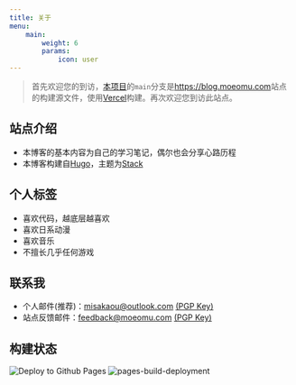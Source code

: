 ```yaml
---
title: 关于
menu:
    main: 
        weight: 6
        params:
            icon: user
---
```


> 首先欢迎您的到访，[本项目](https://github.com/Misakaou/blog)的`main`分支是<https://blog.moeomu.com>站点的构建源文件，使用[Vercel](http://vercel.com/)构建。再次欢迎您到访此站点。

## 站点介绍

- 本博客的基本内容为自己的学习笔记，偶尔也会分享心路历程
- 本博客构建自[Hugo](https://gohugo.io/)，主题为[Stack](https://github.com/CaiJimmy/hugo-theme-stack)

## 个人标签

- 喜欢代码，越底层越喜欢
- 喜欢日系动漫
- 喜欢音乐
- 不擅长几乎任何游戏

## 联系我

- 个人邮件(推荐)：<misakaou@outlook.com> [(PGP Key)](./Misaka_m_0xED260593_Public.asc)
- 站点反馈邮件：<feedback@moeomu.com> [(PGP Key)](./Misaka_0x9A630CD2_public.asc)

## 构建状态

![Deploy to Github Pages](https://github.com/Misakaou/blog/actions/workflows/deploy.yml/badge.svg)
![pages-build-deployment](hhttps://github.com/Misakaou/blog/actions/workflows/pages/pages-build-deployment/badge.svg)
